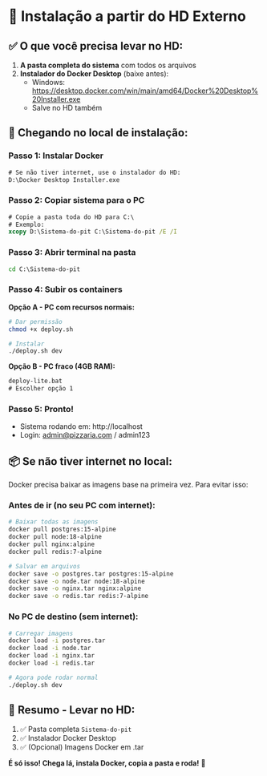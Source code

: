 # 📀 Instalação a partir do HD Externo

## ✅ O que você precisa levar no HD:

1. **A pasta completa do sistema** com todos os arquivos
2. **Instalador do Docker Desktop** (baixe antes):
   - Windows: https://desktop.docker.com/win/main/amd64/Docker%20Desktop%20Installer.exe
   - Salve no HD também

## 🚀 Chegando no local de instalação:

### Passo 1: Instalar Docker
```cmd
# Se não tiver internet, use o instalador do HD:
D:\Docker Desktop Installer.exe
```

### Passo 2: Copiar sistema para o PC
```cmd
# Copie a pasta toda do HD para C:\
# Exemplo:
xcopy D:\Sistema-do-pit C:\Sistema-do-pit /E /I
```

### Passo 3: Abrir terminal na pasta
```cmd
cd C:\Sistema-do-pit
```

### Passo 4: Subir os containers

**Opção A - PC com recursos normais:**
```bash
# Dar permissão
chmod +x deploy.sh

# Instalar
./deploy.sh dev
```

**Opção B - PC fraco (4GB RAM):**
```cmd
deploy-lite.bat
# Escolher opção 1
```

### Passo 5: Pronto!
- Sistema rodando em: http://localhost
- Login: admin@pizzaria.com / admin123

## 📦 Se não tiver internet no local:

Docker precisa baixar as imagens base na primeira vez. Para evitar isso:

### Antes de ir (no seu PC com internet):
```bash
# Baixar todas as imagens
docker pull postgres:15-alpine
docker pull node:18-alpine
docker pull nginx:alpine
docker pull redis:7-alpine

# Salvar em arquivos
docker save -o postgres.tar postgres:15-alpine
docker save -o node.tar node:18-alpine
docker save -o nginx.tar nginx:alpine
docker save -o redis.tar redis:7-alpine
```

### No PC de destino (sem internet):
```bash
# Carregar imagens
docker load -i postgres.tar
docker load -i node.tar
docker load -i nginx.tar
docker load -i redis.tar

# Agora pode rodar normal
./deploy.sh dev
```

## 🎯 Resumo - Levar no HD:

1. ✅ Pasta completa `Sistema-do-pit`
2. ✅ Instalador Docker Desktop
3. ✅ (Opcional) Imagens Docker em .tar

**É só isso! Chega lá, instala Docker, copia a pasta e roda!** 🚀